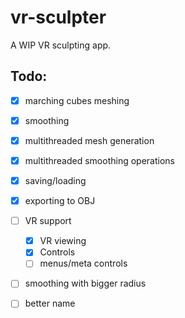# vr-sculpter

A WIP VR sculpting app.

## Todo:
- [X] marching cubes meshing
- [X] smoothing
- [X] multithreaded mesh generation
- [X] multithreaded smoothing operations
- [X] saving/loading
- [X] exporting to OBJ
- [ ] VR support
  - [X] VR viewing
  - [X] Controls
  - [ ] menus/meta controls
- [ ] smoothing with bigger radius
- [ ] better name

